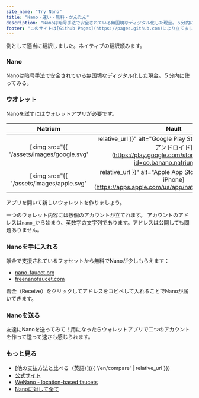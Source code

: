 ```yaml
---
site_name: "Try Nano"
title: "Nano・速い・無料・かんたん"
description: "Nanoは暗号手法で安全されている無国境なディジタル化した現金。５分内に使ってみる。"
footer: "このサイトは[Github Pages](https://pages.github.com)により立てました。 [nano.org](https://nano.org)に一切関係ありません。"
---
```


例として適当に翻訳しました。ネイティブの翻訳頼みます。

### Nano

Nanoは暗号手法で安全されている無国境なディジタル化した現金。５分内に使ってみる。

### ウオレット

Nanoを試すにはウォレットアプリが必要です。

| Natrium |  Nault  |
| :-----: | :-----: |
| [<img src="{{ '/assets/images/google.svg' | relative_url }}" alt="Google Play Store" width="70%"/><br/>アンドロイド](https://play.google.com/store/apps/details?id=co.banano.natriumwallet) | [<img src="{{ '/assets/images/nault.svg' | relative_url }}" alt="Nault Web" width="70%"/><br/>ウェブサイト](https://nault.cc)
| [<img src="{{ '/assets/images/apple.svg' | relative_url }}" alt="Apple App Store" width="70%"/><br/>iPhone](https://apps.apple.com/us/app/natrium/id1451425707) | [<img src="{{ '/assets/images/github.svg' | relative_url }}" alt="Github" width="70%"/><br/>パソコン](https://github.com/Nault/Nault/releases)

アプリを開いて新しいウォレットを作りましょう。

一つのウォレット内容には数個のアカウントが立てれます。 アカウントのアドレスは`nano_`から始まり、英数字の文字列であります。アドレスは公開しても問題ありません。

### Nanoを手に入れる

献金で支援されているフォセットから無料でNanoが少しもらえます：

* [nano-faucet.org](https://nano-faucet.org/)
* [freenanofaucet.com](https://www.freenanofaucet.com/)

着金（Receive）をクリックしてアドレスをコピペして入れることでNanoが届いてきます。

### Nanoを送る

友達にNanoを送ってみて！用になったらウォレットアプリで二つのアカウントを作って送って速さも感じられます。

### もっと見る

* [他の支払方法と比べる（英語）]({{ '/en/compare' | relative_url }})
* [公式サイト](https://nano.org/)
* [WeNano - location-based faucets](https://wenano.net)
* [Nanoに対して全て](https://nanolinks.info/)
